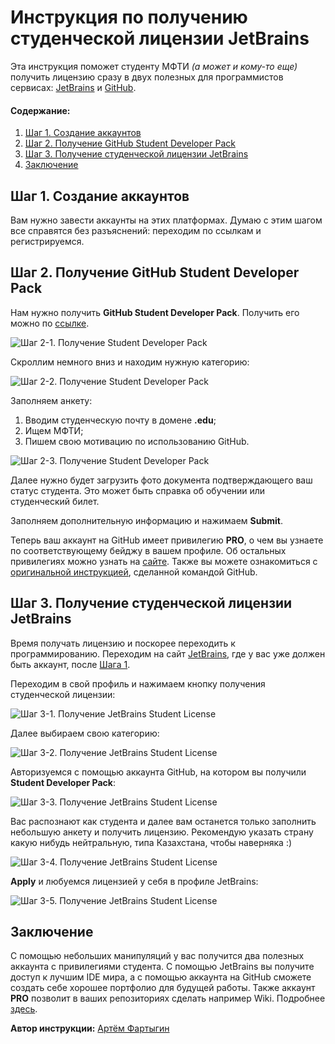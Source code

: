 # Инструкция по получению студенческой лицензии JetBrains

Эта инструкция поможет студенту МФТИ _(а может и кому-то еще)_
получить лицензию сразу в двух полезных для программистов сервисах:
[JetBrains](https://jetbrains.com) и [GitHub](https://github.com).

#### Содержание:

1. [Шаг 1. Создание аккаунтов](#step-1)
2. [Шаг 2. Получение GitHub Student Developer Pack](#step-2)
3. [Шаг 3. Получение студенческой лицензии JetBrains](#step-3)
4. [Заключение](#conclusion)


## Шаг 1. Создание аккаунтов <a name="step-1"></a>

Вам нужно завести аккаунты на этих платформах.
Думаю с этим шагом все справятся без разъяснений:
переходим по ссылкам и регистрируемся.


## Шаг 2. Получение GitHub Student Developer Pack <a name="step-2"></a>

Нам нужно получить **GitHub Student Developer Pack**.
Получить его можно по [ссылке](https://education.github.com/pack).

![Шаг 2-1. Получение Student Developer Pack](img/Step2-1.jpeg)

Скроллим немного вниз и находим нужную категорию:

![Шаг 2-2. Получение Student Developer Pack](img/Step2-2.jpeg)

Заполняем анкету:
1. Вводим студенческую почту в домене **.edu**;
2. Ищем МФТИ;
3. Пишем свою мотивацию по использованию GitHub.

![Шаг 2-3. Получение Student Developer Pack](img/Step2-3.jpeg)

Далее нужно будет загрузить фото документа подтверждающего 
ваш статус студента. Это может быть справка об обучении
или студенческий билет.

Заполняем дополнительную информацию и нажимаем **Submit**.

Теперь ваш аккаунт на GitHub имеет привилегию **PRO**,
о чем вы узнаете по соответствующему бейджу в вашем профиле.
Об остальных привилегиях можно узнать на [сайте](https://education.github.com/pack#offers).
Также вы можете ознакомиться с [оригинальной инструкцией](https://docs.github.com/en/education/explore-the-benefits-of-teaching-and-learning-with-github-education/use-github-for-your-schoolwork/apply-for-a-student-developer-pack),
сделанной командой GitHub.


## Шаг 3. Получение студенческой лицензии JetBrains <a name="step-3"></a>

Время получать лицензию и поскорее переходить к программированию.
Переходим на сайт [JetBrains](https://jetbrains.com), где у вас уже
должен быть аккаунт, после [Шага 1](#Шаг-1).

Переходим в свой профиль и нажимаем кнопку получения студенческой лицензии:

![Шаг 3-1. Получение JetBrains Student License](img/Step3-1.jpeg)

Далее выбираем свою категорию:

![Шаг 3-2. Получение JetBrains Student License](img/Step3-2.jpeg)

Авторизуемся с помощью аккаунта GitHub, на котором вы получили
**Student Developer Pack**:

![Шаг 3-3. Получение JetBrains Student License](img/Step3-3.jpeg)

Вас распознают как студента и далее вам останется только заполнить
небольшую анкету и получить лицензию. Рекомендую указать страну
какую нибудь нейтральную, типа Казахстана, чтобы наверняка :)

![Шаг 3-4. Получение JetBrains Student License](img/Step3-4.jpeg)

**Apply** и любуемся лицензией у себя в профиле JetBrains:

![Шаг 3-5. Получение JetBrains Student License](img/Step3-5.jpeg)


## Заключение <a name="conclusion"></a>

С помощью небольших манипуляций у вас получится два полезных аккаунта
с привилегиями студента. С помощью JetBrains вы получите доступ к лучшим
IDE мира, а с помощью аккаунта на GitHub сможете создать себе хорошее
портфолио для будущей работы. Также аккаунт **PRO** позволит в ваших
репозиториях сделать например Wiki. Подробнее [здесь](https://docs.github.com/en/get-started/learning-about-github/githubs-products#github-pro).


**Автор инструкции:** [Артём Фартыгин](https://github.com/temikfart)
